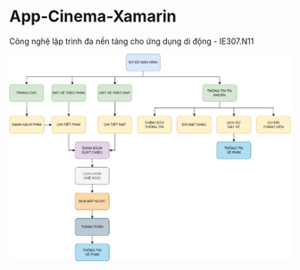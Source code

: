 # App-Cinema-Xamarin
Công nghệ lập trình đa nền tảng cho ứng dụng di động - IE307.N11

![Diagram](images/Diagram.png)
